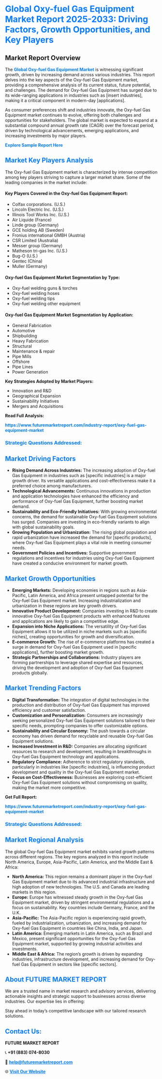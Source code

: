 <h1 style="color: #007BFF;">Global Oxy-fuel Gas Equipment Market Report 2025-2033: Driving Factors, Growth Opportunities, and Key Players</h1>

<section id="overview">
<h2>Market Report Overview</h2>
<p>The <a href="https://www.futuremarketreport.com/industry-report/oxy-fuel-gas-equipment-market" style="color: #007BFF; text-decoration: none;"><strong>Global Oxy-fuel Gas Equipment Market</strong></a> is witnessing significant growth, driven by increasing demand across various industries. This report delves into the key aspects of the Oxy-fuel Gas Equipment market, providing a comprehensive analysis of its current status, future potential, and challenges. The demand for Oxy-fuel Gas Equipment has surged due to its wide-ranging applications in industries such as [insert industries], making it a critical component in modern-day [applications].</p>
<p>As consumer preferences shift and industries innovate, the Oxy-fuel Gas Equipment market continues to evolve, offering both challenges and opportunities for stakeholders. The global market is expected to expand at a substantial compound annual growth rate (CAGR) over the forecast period, driven by technological advancements, emerging applications, and increasing investments by major players.</p>
</section>

<section id="overview">
<p><a href="https://www.futuremarketreport.com/request-sample/reportId=86395" style="color: #007BFF; text-decoration: none;"><strong>Explore Sample Report Here</strong></a></p>
</section>

<section id="key-players">
<h2 style="color: #007BFF;">Market Key Players Analysis</h2>
<p>The Oxy-fuel Gas Equipment market is characterized by intense competition among key players striving to capture a larger market share. Some of the leading companies in the market include:</p>
<h4>Key Players Covered in the Oxy-fuel Gas Equipment Report:</h4>
<ul><li>Colfax corporations. (U.S.)</li><li>Lincoln Electric Inc. (U.S.)</li><li>Illinois Tool Works Inc. (U.S.)</li><li>Air Liquide (France)</li><li>Linde group (Germany)</li><li>GCE holding AB (Sweden)</li><li>Fronius international GMBH (Austria)</li><li>CSR Limited (Australia)</li><li>Messer group (Germany)</li><li>Matheson tri-gas Inc. (U.S.)</li><li>Bug-O (U.S.)</li><li>Gentec (China)</li><li>Muller (Germany)</li></ul>
<h4>Oxy-fuel Gas Equipment Market Segmentation by Type:</h4>
<ul><li>Oxy-fuel welding guns &amp; torches</li><li>Oxy-fuel welding hoses</li><li>Oxy-fuel welding tips</li><li>Oxy-fuel welding other equipment</li></ul>

<h4>Oxy-fuel Gas Equipment Market Segmentation by Application:</h4>
<ul><li>General Fabrication</li><li>Automotive</li><li>Shipbuilding</li><li>Heavy Fabrication</li><li>Structural</li><li>Maintenance &amp; repair</li><li>Pipe Mills</li><li>Offshore</li><li>Pipe Lines</li><li>Power Generation</li></ul>
<p><strong>Key Strategies Adopted by Market Players:</strong></p>
<ul>
<li>Innovation and R&D</li>
<li>Geographical Expansion</li>
<li>Sustainability Initiatives</li>
<li>Mergers and Acquisitions</li>
</ul>
</section>

<section>
<p><strong>Read Full Analysis: </strong></p><a href="https://www.futuremarketreport.com/industry-report/oxy-fuel-gas-equipment-market" style="color: #007BFF; text-decoration: none;"><strong>https://www.futuremarketreport.com/industry-report/oxy-fuel-gas-equipment-market</strong></a>
<h3 style="color: #007BFF;">Strategic Questions Addressed:</h3>
</section>

<section id="driving-factors">
<h2 style="color: #007BFF;">Market Driving Factors</h2>
<ul>
<li><strong>Rising Demand Across Industries:</strong> The increasing adoption of Oxy-fuel Gas Equipment in industries such as [specific industries] is a major growth driver. Its versatile applications and cost-effectiveness make it a preferred choice among manufacturers.</li>
<li><strong>Technological Advancements:</strong> Continuous innovations in production and application technologies have enhanced the efficiency and performance of Oxy-fuel Gas Equipment, further boosting market demand.</li>
<li><strong>Sustainability and Eco-Friendly Initiatives:</strong> With growing environmental concerns, the demand for sustainable Oxy-fuel Gas Equipment solutions has surged. Companies are investing in eco-friendly variants to align with global sustainability goals.</li>
<li><strong>Growing Population and Urbanization:</strong> The rising global population and rapid urbanization have increased the demand for [specific products], where Oxy-fuel Gas Equipment plays a vital role in meeting consumer needs.</li>
<li><strong>Government Policies and Incentives:</strong> Supportive government regulations and incentives for industries using Oxy-fuel Gas Equipment have created a conducive environment for market growth.</li>
</ul>
</section>

<section id="growth-opportunities">
<h2 style="color: #007BFF;">Market Growth Opportunities</h2>
<ul>
<li><strong>Emerging Markets:</strong> Developing economies in regions such as Asia-Pacific, Latin America, and Africa present untapped potential for the Oxy-fuel Gas Equipment market. Increasing industrialization and urbanization in these regions are key growth drivers.</li>
<li><strong>Innovative Product Development:</strong> Companies investing in R&D to create innovative Oxy-fuel Gas Equipment products with enhanced features and applications are likely to gain a competitive edge.</li>
<li><strong>Expansion into Niche Applications:</strong> The versatility of Oxy-fuel Gas Equipment allows it to be utilized in niche markets such as [specific niches], creating opportunities for growth and diversification.</li>
<li><strong>E-commerce Growth:</strong> The rise of e-commerce platforms has created a surge in demand for Oxy-fuel Gas Equipment used in [specific applications], further boosting market growth.</li>
<li><strong>Strategic Partnerships and Collaborations:</strong> Industry players are forming partnerships to leverage shared expertise and resources, driving the development and adoption of Oxy-fuel Gas Equipment products globally.</li>
</ul>
</section>

<section id="trending-factors">
<h2 style="color: #007BFF;">Market Trending Factors</h2>
<ul>
<li><strong>Digital Transformation:</strong> The integration of digital technologies in the production and distribution of Oxy-fuel Gas Equipment has improved efficiency and customer satisfaction.</li>
<li><strong>Customization and Personalization:</strong> Consumers are increasingly seeking personalized Oxy-fuel Gas Equipment solutions tailored to their specific needs, prompting companies to offer customizable options.</li>
<li><strong>Sustainability and Circular Economy:</strong> The push towards a circular economy has driven demand for recyclable and reusable Oxy-fuel Gas Equipment solutions.</li>
<li><strong>Increased Investment in R&D:</strong> Companies are allocating significant resources to research and development, resulting in breakthroughs in Oxy-fuel Gas Equipment technology and applications.</li>
<li><strong>Regulatory Compliance:</strong> Adherence to strict regulatory standards, particularly in industries like [specific industries], is influencing product development and quality in the Oxy-fuel Gas Equipment market.</li>
<li><strong>Focus on Cost-Effectiveness:</strong> Businesses are exploring cost-efficient Oxy-fuel Gas Equipment solutions without compromising on quality, making the market more competitive.</li>
</ul>
</section>

<section>
<p><strong>Get Full Report: </strong></p><a href="https://www.futuremarketreport.com/industry-report/oxy-fuel-gas-equipment-market" style="color: #007BFF; text-decoration: none;"><strong>https://www.futuremarketreport.com/industry-report/oxy-fuel-gas-equipment-market</strong></a>
<h3 style="color: #007BFF;">Strategic Questions Addressed:</h3>
</section>


<section id="regional-analysis">
<h2 style="color: #007BFF;">Market Regional Analysis</h2>
<p>The global Oxy-fuel Gas Equipment market exhibits varied growth patterns across different regions. The key regions analyzed in this report include North America, Europe, Asia-Pacific, Latin America, and the Middle East & Africa:</p>
<ul>
<li><strong>North America:</strong> This region remains a dominant player in the Oxy-fuel Gas Equipment market due to its advanced industrial infrastructure and high adoption of new technologies. The U.S. and Canada are leading markets in this region.</li>
<li><strong>Europe:</strong> Europe has witnessed steady growth in the Oxy-fuel Gas Equipment market, driven by stringent environmental regulations and a focus on sustainability. Key countries include Germany, France, and the U.K.</li>
<li><strong>Asia-Pacific:</strong> The Asia-Pacific region is experiencing rapid growth, fueled by industrialization, urbanization, and increasing demand for Oxy-fuel Gas Equipment in countries like China, India, and Japan.</li>
<li><strong>Latin America:</strong> Emerging markets in Latin America, such as Brazil and Mexico, present significant opportunities for the Oxy-fuel Gas Equipment market, supported by growing industrial activities and investments.</li>
<li><strong>Middle East & Africa:</strong> The region’s growth is driven by expanding industries, infrastructure development, and increasing demand for Oxy-fuel Gas Equipment in sectors like [specific sectors].</li>
</ul>
</section>

<footer>
<h2 style="color: #007BFF;">About FUTURE MARKET REPORT</h2>
<p>We are a trusted name in market research and advisory services, delivering actionable insights and strategic support to businesses across diverse industries. Our expertise lies in offering:</p>

<p>Stay ahead in today’s competitive landscape with our tailored research solutions.</p>

<h2 style="color: #007BFF;">Contact Us:</h2>
<p><strong>FUTURE MARKET REPORT</strong></p>
<p>📞 <strong>+91 (883) 074-8030</strong></p>
<p>📧 <strong><a href="mailto:help@futuremarketreport.com" style="color: #007BFF;">help@futuremarketreport.com</a></strong></p>
<p>🌐 <strong><a href="https://www.futuremarketreport.com/" style="color: #007BFF;">Visit Our Website</a></strong></p>
</footer>